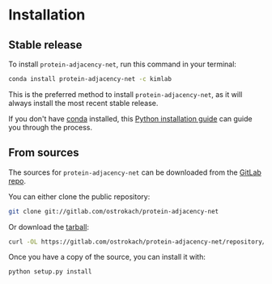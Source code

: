 # Installation

## Stable release

To install `protein-adjacency-net`, run this command in your terminal:

```bash
conda install protein-adjacency-net -c kimlab
```

This is the preferred method to install `protein-adjacency-net`, as it will always install the most recent stable release.

If you don't have [conda] installed, this [Python installation guide] can guide
you through the process.

[conda]: https://conda.io
[Python installation guide]: https://conda.io/docs/user-guide/install/index.html

## From sources

The sources for `protein-adjacency-net` can be downloaded from the [GitLab repo].

You can either clone the public repository:

```bash
git clone git://gitlab.com/ostrokach/protein-adjacency-net
```

Or download the [tarball]:

```bash
curl -OL https://gitlab.com/ostrokach/protein-adjacency-net/repository/master/archive.tar
```

Once you have a copy of the source, you can install it with:

```bash
python setup.py install
```

[GitLab repo]: https://gitlab.com/ostrokach/protein-adjacency-net
[tarball]: https://gitlab.com/ostrokach/protein-adjacency-net/repository/master/archive.tar

